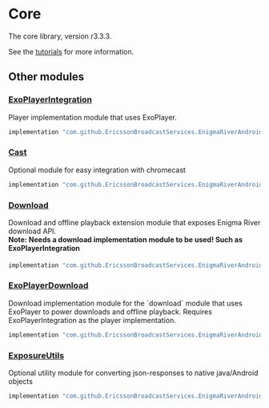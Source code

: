 # Core

The core library, version r3.3.3.

See the [tutorials](tutorials/index.md) for more information.

## Other modules

### [ExoPlayerIntegration](https://github.com/EricssonBroadcastServices/EnigmaRiverAndroidExoPlayerIntegration/tree/r3.3.3)

<p>Player implementation module that uses ExoPlayer.</p>

```gradle
implementation "com.github.EricssonBroadcastServices.EnigmaRiverAndroid:exoplayerintegration:r3.3.3"
```

### [Cast](https://github.com/EricssonBroadcastServices/EnigmaRiverAndroidCast/tree/r3.3.3)

<p>Optional module for easy integration with chromecast</p>

```gradle
implementation "com.github.EricssonBroadcastServices.EnigmaRiverAndroid:cast:r3.3.3"
```

### [Download](https://github.com/EricssonBroadcastServices/EnigmaRiverAndroidDownload/tree/r3.3.3)

<p>Download and offline playback extension module that exposes Enigma River download API.</p>
<h4 style="margin-top: -1em">Note: Needs a download implementation module to be used! Such as ExoPlayerIntegration</h4>

```gradle
implementation "com.github.EricssonBroadcastServices.EnigmaRiverAndroid:download:r3.3.3"
```

### [ExoPlayerDownload](https://github.com/EricssonBroadcastServices/EnigmaRiverAndroidExoPlayerDownload/tree/r3.3.3)

<p>Download implementation module for the `download` module that uses ExoPlayer to power downloads and offline playback. Requires ExoPlayerIntegration as the player implementation.</p>

```gradle
implementation "com.github.EricssonBroadcastServices.EnigmaRiverAndroid:exoPlayerDownload:r3.3.3"
```

### [ExposureUtils](https://github.com/EricssonBroadcastServices/EnigmaRiverAndroidExposureUtils/tree/r3.3.3)

<p>Optional utility module for converting json-responses to native java/Android objects</p>

```gradle
implementation "com.github.EricssonBroadcastServices.EnigmaRiverAndroid:exposureUtils:r3.3.3"
```